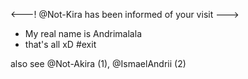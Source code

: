 <---! @Not-Kira has been informed of your visit ---> 
- My real name is Andrimalala
- that's all xD
#exit

also see @Not-Akira (1), @IsmaelAndrii (2)





